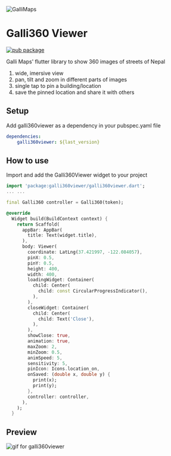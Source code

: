 ![GalliMaps](https://github.com/Gallimaps/galliViewer/tree/main/assets/galliIcon.svg) 
# Galli360 Viewer
[![pub package](https://img.shields.io/pub/v/galli360viewer.svg)](https://pub.dartlang.org/packages/galli360viewer)


Galli Maps' flutter library to show 360 images of streets of Nepal
1. wide, imersive view
2. pan, tilt and zoom in different parts of images
3. single tap to pin a building/location
4. save the pinned location and share it with others


## Setup

Add galli360viewer as a dependency in your pubspec.yaml file
```yaml
dependencies:
    galli360viewer: ${last_version}
```

## How to use

Import and add the Galli360Viewer widget to your project
```dart
import 'package:galli360viewer/galli360viewer.dart';
... ...

final Galli360 controller = Galli360(token);

@override
  Widget build(BuildContext context) {
    return Scaffold(
      appBar: AppBar(
        title: Text(widget.title),
      ),
      body: Viewer(
        coordinate: LatLng(37.421997, -122.084057),
        pinX: 0.5,
        pinY: 0.5,
        height: 400,
        width: 400,
        loadingWidget: Container(
          child: Center(
            child: const CircularProgressIndicator(),
          ),
        ),
        closeWidget: Container(
          child: Center(
            child: Text('Close'),
          ),
        ),
        showClose: true,
        animation: true,
        maxZoom: 2,
        minZoom: 0.5,
        animSpeed: 5,
        sensitivity: 5,
        pinIcon: Icons.location_on,
        onSaved: (double x, double y) {
          print(x);
          print(y);
        },
        controller: controller,
      ),
    );
  }
 ```

## Preview
![gif for galli360viewer](https://github.com/Gallimaps/galliViewer/tree/main/assets/demo.gif)